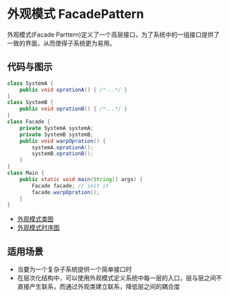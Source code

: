 # 外观模式 FacadePattern

外观模式(Facade Parttern)定义了一个高层接口，为了系统中的一组接口提供了一致的界面，从而使得子系统更为易用。

## 代码与图示

``` java
class SystemA {
    public void oprationA() { /*...*/ }
}
class SystemB {
    public void oprationB() { /*...*/ }
}
class Facade {
    private SystemA systemA;
    private SystemB systemB;
    public void warpOpration() {
        systemA.oprationA();
        systemB.oprationB();
    }
}
class Main {
    public static void main(String[] args) {
        Facade facade; // init it
        facade.warpOpration();
    }
}
```

* [外观模式类图](./facade-class.puml)
* [外观模式时序图](./facade-timing.puml)

## 适用场景

* 当要为一个复杂子系统提供一个简单接口时
* 在层次化结构中，可以使用外观模式定义系统中每一层的入口，层与层之间不直接产生联系，而通过外观类建立联系，降低层之间的耦合度
